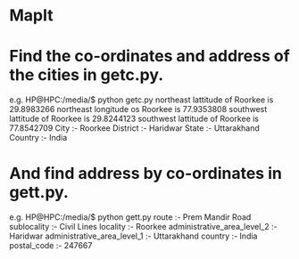 MapIt
=====
Find the co-ordinates and address of the cities in getc.py.
======================
e.g.
HP@HPC:/media/$ python getc.py
northeast lattitude of Roorkee is 29.8983266
northeast longitude os Roorkee is 77.9353808
southwest lattitude of Roorkee is 29.8244123
southwest lattitude of Roorkee is 77.8542709
City :- Roorkee 
District :- Haridwar
State :- Uttarakhand
Country :- India

And find address by co-ordinates in gett.py.
=====================
e.g.
HP@HPC:/media/$ python gett.py
route :- Prem Mandir Road
sublocality :- Civil Lines
locality :- Roorkee
administrative_area_level_2 :- Haridwar
administrative_area_level_1 :- Uttarakhand
country :- India
postal_code :- 247667
